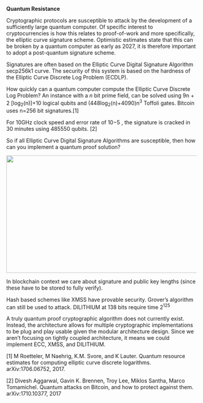 **Quantum Resistance**

Cryptographic protocols are susceptible to attack by the development of
a sufficiently large quantum computer. Of specific interest to
cryptocurrencies is how this relates to proof-of-work and more
specifically, the elliptic curve signature scheme. Optimistic estimates
state that this can be broken by a quantum computer as early as 2027, it
is therefore important to adopt a post-quantum signature scheme.

Signatures are often based on the Elliptic Curve Digital Signature
Algorithm secp256k1 curve. The security of this system is based on the
hardness of the Elliptic Curve Discrete Log Problem (ECDLP).

How quickly can a quantum computer compute the Elliptic Curve Discrete
Log Problem? An instance with a *n* bit prime field, can be solved using
9n + 2 \[log<sub>2</sub>(n)\]+10 logical qubits and
(448log<sub>2</sub>(n)+4090)n<sup>3</sup> Toffoli gates. Bitcoin uses
n=256 bit signatures.[1]

For 10GHz clock speed and error rate of 10−5 , the signature is cracked
in 30 minutes using 485550 qubits. [2]

So if all Elliptic Curve Digital Signature Algorithms are susceptible,
then how can you implement a quantum proof solution?

<img src="./media/image1.png" style="width:6.27083in;height:3.22222in" />

In blockchain context we care about signature and public key lengths
(since these have to be stored to fully verify).

Hash based schemes like XMSS have provable security. Grover’s algorithm
can still be used to attack. DILITHIUM at 138 bits require time
2<sup>125</sup>

A truly quantum proof cryptographic algorithm does not currently exist.
Instead, the architecture allows for multiple cryptographic
implementations to be plug and play usable given the modular
architecture design. Since we aren’t focusing on tightly coupled
architecture, it means we could implement ECC, XMSS, and DILITHIUM.

[1] M Roetteler, M Naehrig, K.M. Svore, and K Lauter. Quantum resource
estimates for computing elliptic curve discrete logarithms.
arXiv:1706.06752, 2017.

[2] Divesh Aggarwal, Gavin K. Brennen, Troy Lee, Miklos Santha, Marco
Tomamichel. Quantum attacks on Bitcoin, and how to protect against them.
arXiv:1710.10377, 2017
